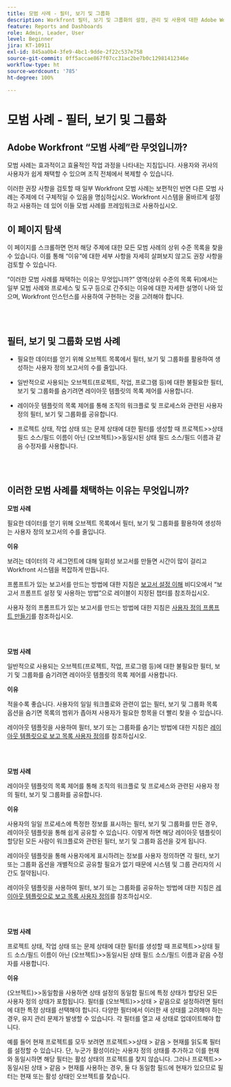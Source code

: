 ```yaml
---
title: 모범 사례 - 필터, 보기 및 그룹화
description: Workfront 필터, 보기 및 그룹화의 설정, 관리 및 사용에 대한 Adobe Workfront 전문가의 모범 사례 권장 사항을 살펴봅니다.
feature: Reports and Dashboards
role: Admin, Leader, User
level: Beginner
jira: KT-10911
exl-id: 845aa0b4-3fe9-4bc1-9dde-2f22c537e758
source-git-commit: 0ff5accae867f07cc31ac2be7b0c12981412346e
workflow-type: ht
source-wordcount: '785'
ht-degree: 100%

---
```


# 모범 사례 - 필터, 보기 및 그룹화

## Adobe Workfront “모범 사례”란 무엇입니까?

모범 사례는 효과적이고 효율적인 작업 과정을 나타내는 지침입니다. 사용자와 귀사의 사용자가 쉽게 채택할 수 있으며 조직 전체에서 복제할 수 있습니다.

이러한 권장 사항을 검토할 때 일부 Workfront 모범 사례는 보편적인 반면 다른 모범 사례는 주제에 더 구체적일 수 있음을 명심하십시오. Workfront 시스템을 올바르게 설정하고 사용하는 데 있어 이들 모범 사례를 프레임워크로 사용하십시오.

## 이 페이지 탐색

이 페이지를 스크롤하면 먼저 해당 주제에 대한 모든 모범 사례의 상위 수준 목록을 찾을 수 있습니다. 이를 통해 “이유”에 대한 세부 사항을 자세히 살펴보지 않고도 권장 사항을 검토할 수 있습니다.

“이러한 모범 사례를 채택하는 이유는 무엇입니까?” 영역(상위 수준의 목록 뒤)에서는 일부 모범 사례와 프로세스 및 도구 등으로 간주되는 이유에 대한 자세한 설명이 나와 있으며, Workfront 인스턴스를 사용하여 구현하는 것을 고려해야 합니다.

</br>
</br>

## 필터, 보기 및 그룹화 모범 사례

* 필요한 데이터를 얻기 위해 오브젝트 목록에서 필터, 보기 및 그룹화를 활용하여 생성하는 사용자 정의 보고서의 수를 줄입니다.

* 일반적으로 사용되는 오브젝트(프로젝트, 작업, 프로그램 등)에 대한 불필요한 필터, 보기 및 그룹화를 숨기려면 레이아웃 템플릿의 목록 제어를 사용합니다.

* 레이아웃 템플릿의 목록 제어를 통해 조직의 워크플로 및 프로세스와 관련된 사용자 정의 필터, 보기 및 그룹화를 공유합니다.

* 프로젝트 상태, 작업 상태 또는 문제 상태에 대한 필터를 생성할 때 프로젝트>>상태 필드 소스/필드 이름이 아닌 (오브젝트)>>동일시된 상태 필드 소스/필드 이름과 같음 수정자를 사용합니다.

</br>
</br>

## 이러한 모범 사례를 채택하는 이유는 무엇입니까?

**모범 사례**

필요한 데이터를 얻기 위해 오브젝트 목록에서 필터, 보기 및 그룹화를 활용하여 생성하는 사용자 정의 보고서의 수를 줄입니다.

**이유**

보려는 데이터의 각 세그먼트에 대해 일회성 보고서를 만들면 시간이 많이 걸리고 Workfront 시스템을 복잡하게 만듭니다.

프롬프트가 있는 보고서를 만드는 방법에 대한 지침은 [보고서 설정 이해](https://experienceleague.adobe.com/docs/workfront-learn/tutorials-workfront/reporting/basic-reporting/report-settings.html) 비디오에서 “보고서 프롬프트 설정 및 사용하는 방법”으로 레이블이 지정된 챕터를 참조하십시오.

사용자 정의 프롬프트가 있는 보고서를 만드는 방법에 대한 지침은 [사용자 정의 프롬프트 만들기](https://experienceleague.adobe.com/docs/workfront-learn/tutorials-workfront/reporting/intermediate-reporting/custom-prompts.html)를 참조하십시오.

</br>
</br>

**모범 사례**

일반적으로 사용되는 오브젝트(프로젝트, 작업, 프로그램 등)에 대한 불필요한 필터, 보기 및 그룹화를 숨기려면 레이아웃 템플릿의 목록 제어를 사용합니다.

**이유**

적을수록 좋습니다. 사용자의 일일 워크플로와 관련이 없는 필터, 보기 및 그룹화 목록 옵션을 숨기면 목록의 범위가 좁아져 사용자가 필요한 항목을 더 빨리 찾을 수 있습니다.

레이아웃 템플릿을 사용하여 필터, 보기 또는 그룹화를 숨기는 방법에 대한 지침은 [레이아웃 템플릿으로 보고 목록 사용자 정의](https://experienceleague.adobe.com/docs/workfront-learn/tutorials-workfront/administration-and-setup/layout-templates/customize-reporting-lists-with-layout-templates.html)를 참조하십시오.

</br>
</br>

**모범 사례**

레이아웃 템플릿의 목록 제어를 통해 조직의 워크플로 및 프로세스와 관련된 사용자 정의 필터, 보기 및 그룹화를 공유합니다.

**이유**

사용자의 일일 프로세스에 특정한 정보를 표시하는 필터, 보기 및 그룹화를 만든 경우, 레이아웃 템플릿을 통해 쉽게 공유할 수 있습니다. 이렇게 하면 해당 레이아웃 템플릿이 할당된 모든 사람이 워크플로와 관련된 필터, 보기 및 그룹화 옵션을 갖게 됩니다.

레이아웃 템플릿을 통해 사용자에게 표시하려는 정보를 사용자 정의하면 각 필터, 보기 또는 그룹화 옵션을 개별적으로 공유할 필요가 없기 때문에 시스템 및 그룹 관리자의 시간도 절약됩니다.

레이아웃 템플릿을 사용하여 필터, 보기 또는 그룹화를 공유하는 방법에 대한 지침은 [레이아웃 템플릿으로 보고 목록 사용자 정의](https://experienceleague.adobe.com/docs/workfront-learn/tutorials-workfront/administration-and-setup/layout-templates/customize-reporting-lists-with-layout-templates.html)를 참조하십시오.

</br>
</br>

**모범 사례**

프로젝트 상태, 작업 상태 또는 문제 상태에 대한 필터를 생성할 때 프로젝트>>상태 필드 소스/필드 이름이 아닌 (오브젝트)>>동일시된 상태 필드 소스/필드 이름과 같음 수정자를 사용합니다.

**이유**

(오브젝트)>>동일함을 사용하면 상태 설정의 동일함 필드에 특정 상태가 할당된 모든 사용자 정의 상태가 포함됩니다. 필터를 (오브젝트)>>상태 > 같음으로 설정하려면 필터에 대한 특정 상태를 선택해야 합니다. 다양한 필터에서 이러한 새 상태를 고려해야 하는 경우, 유지 관리 문제가 발생할 수 있습니다. 각 필터를 열고 새 상태로 업데이트해야 합니다.

예를 들어 현재 프로젝트를 모두 보려면 프로젝트>>상태 > 같음 > 현재를 읽도록 필터를 설정할 수 있습니다. 단, 누군가 활성이라는 사용자 정의 상태를 추가하고 이를 현재와 동일시하면 해당 필터는 활성 상태의 프로젝트를 찾지 않습니다. 그러나 프로젝트>>동일시된 상태 > 같음 > 현재를 사용하는 경우, 둘 다 동일함 필드에 현재가 있으므로 필터는 현재 또는 활성 상태인 오브젝트를 찾습니다.
